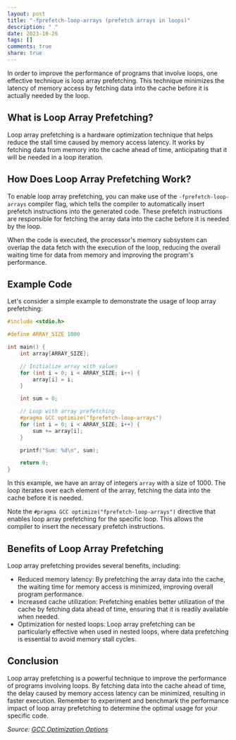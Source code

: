 ```yaml
---
layout: post
title: "-fprefetch-loop-arrays (prefetch arrays in loops)"
description: " "
date: 2023-10-26
tags: []
comments: true
share: true
---
```


In order to improve the performance of programs that involve loops, one effective technique is loop array prefetching. This technique minimizes the latency of memory access by fetching data into the cache before it is actually needed by the loop.

## What is Loop Array Prefetching?

Loop array prefetching is a hardware optimization technique that helps reduce the stall time caused by memory access latency. It works by fetching data from memory into the cache ahead of time, anticipating that it will be needed in a loop iteration.

## How Does Loop Array Prefetching Work?

To enable loop array prefetching, you can make use of the `-fprefetch-loop-arrays` compiler flag, which tells the compiler to automatically insert prefetch instructions into the generated code. These prefetch instructions are responsible for fetching the array data into the cache before it is needed by the loop.

When the code is executed, the processor's memory subsystem can overlap the data fetch with the execution of the loop, reducing the overall waiting time for data from memory and improving the program's performance.

## Example Code

Let's consider a simple example to demonstrate the usage of loop array prefetching:

```c
#include <stdio.h>

#define ARRAY_SIZE 1000

int main() {
    int array[ARRAY_SIZE];

    // Initialize array with values
    for (int i = 0; i < ARRAY_SIZE; i++) {
        array[i] = i;
    }

    int sum = 0;

    // Loop with array prefetching
    #pragma GCC optimize("fprefetch-loop-arrays")
    for (int i = 0; i < ARRAY_SIZE; i++) {
        sum += array[i];
    }

    printf("Sum: %d\n", sum);

    return 0;
}
```

In this example, we have an array of integers `array` with a size of 1000. The loop iterates over each element of the array, fetching the data into the cache before it is needed.

Note the `#pragma GCC optimize("fprefetch-loop-arrays")` directive that enables loop array prefetching for the specific loop. This allows the compiler to insert the necessary prefetch instructions.

## Benefits of Loop Array Prefetching

Loop array prefetching provides several benefits, including:

- Reduced memory latency: By prefetching the array data into the cache, the waiting time for memory access is minimized, improving overall program performance.
- Increased cache utilization: Prefetching enables better utilization of the cache by fetching data ahead of time, ensuring that it is readily available when needed.
- Optimization for nested loops: Loop array prefetching can be particularly effective when used in nested loops, where data prefetching is essential to avoid memory stall cycles.

## Conclusion

Loop array prefetching is a powerful technique to improve the performance of programs involving loops. By fetching data into the cache ahead of time, the delay caused by memory access latency can be minimized, resulting in faster execution. Remember to experiment and benchmark the performance impact of loop array prefetching to determine the optimal usage for your specific code.

_Source: [GCC Optimization Options](https://gcc.gnu.org/onlinedocs/gcc/Optimize-Options.html)_